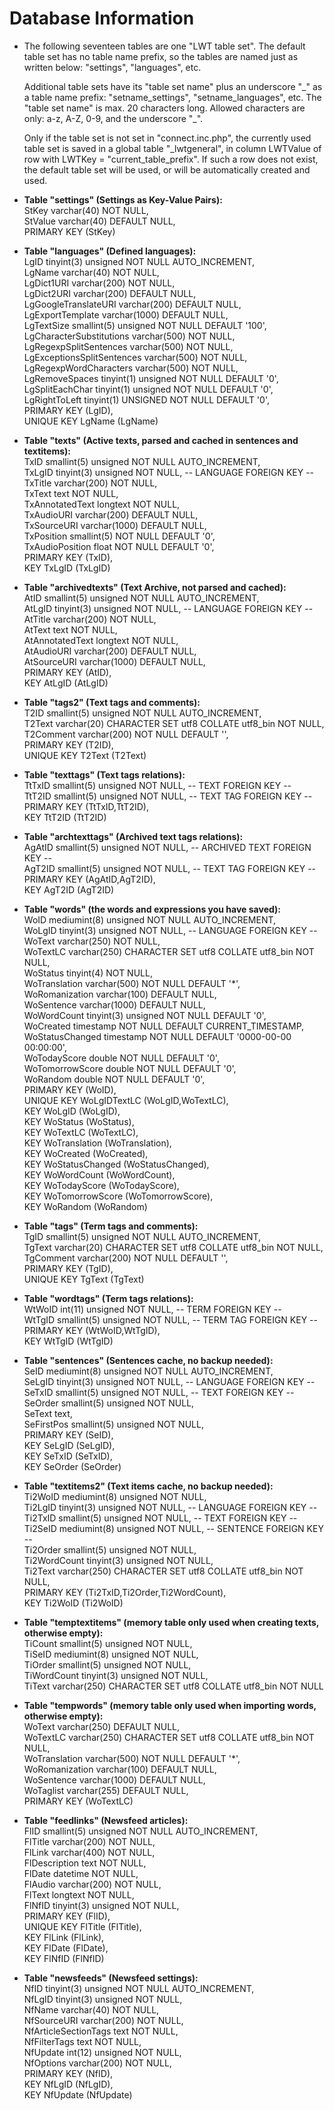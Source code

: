 # Database Information

*   The following seventeen tables are one "LWT table set". The default table set has no table name prefix, so the tables are named just as written below: "settings", "languages", etc.  
      
    Additional table sets have its "table set name" plus an underscore "\_" as a table name prefix: "setname\_settings", "setname\_languages", etc. The "table set name" is max. 20 characters long. Allowed characters are only: a-z, A-Z, 0-9, and the underscore "\_".  
      
    Only if the table set is not set in "connect.inc.php", the currently used table set is saved in a global table "\_lwtgeneral", in column LWTValue of row with LWTKey = "current\_table\_prefix". If such a row does not exist, the default table set will be used, or will be automatically created and used.  
      
    
*   **Table "settings" (Settings as Key-Value Pairs):**  
    StKey varchar(40) NOT NULL,  
    StValue varchar(40) DEFAULT NULL,  
    PRIMARY KEY (StKey)  
      
    
*   **Table "languages" (Defined languages):**  
    LgID tinyint(3) unsigned NOT NULL AUTO\_INCREMENT,  
    LgName varchar(40) NOT NULL,  
    LgDict1URI varchar(200) NOT NULL,  
    LgDict2URI varchar(200) DEFAULT NULL,  
    LgGoogleTranslateURI varchar(200) DEFAULT NULL,  
    LgExportTemplate varchar(1000) DEFAULT NULL,  
    LgTextSize smallint(5) unsigned NOT NULL DEFAULT '100',  
    LgCharacterSubstitutions varchar(500) NOT NULL,  
    LgRegexpSplitSentences varchar(500) NOT NULL,  
    LgExceptionsSplitSentences varchar(500) NOT NULL,  
    LgRegexpWordCharacters varchar(500) NOT NULL,  
    LgRemoveSpaces tinyint(1) unsigned NOT NULL DEFAULT '0',  
    LgSplitEachChar tinyint(1) unsigned NOT NULL DEFAULT '0',  
    LgRightToLeft tinyint(1) UNSIGNED NOT NULL DEFAULT '0',  
    PRIMARY KEY (LgID),  
    UNIQUE KEY LgName (LgName)  
      
    
*   **Table "texts" (Active texts, parsed and cached in sentences and textitems):**  
    TxID smallint(5) unsigned NOT NULL AUTO\_INCREMENT,  
    TxLgID tinyint(3) unsigned NOT NULL, -- LANGUAGE FOREIGN KEY --  
    TxTitle varchar(200) NOT NULL,  
    TxText text NOT NULL,  
    TxAnnotatedText longtext NOT NULL,  
    TxAudioURI varchar(200) DEFAULT NULL,  
    TxSourceURI varchar(1000) DEFAULT NULL,  
    TxPosition smallint(5) NOT NULL DEFAULT '0',  
    TxAudioPosition float NOT NULL DEFAULT '0',  
    PRIMARY KEY (TxID),  
    KEY TxLgID (TxLgID)  
      
    
*   **Table "archivedtexts" (Text Archive, not parsed and cached):**  
    AtID smallint(5) unsigned NOT NULL AUTO\_INCREMENT,  
    AtLgID tinyint(3) unsigned NOT NULL, -- LANGUAGE FOREIGN KEY --  
    AtTitle varchar(200) NOT NULL,  
    AtText text NOT NULL,  
    AtAnnotatedText longtext NOT NULL,  
    AtAudioURI varchar(200) DEFAULT NULL,  
    AtSourceURI varchar(1000) DEFAULT NULL,  
    PRIMARY KEY (AtID),  
    KEY AtLgID (AtLgID)  
      
    
*   **Table "tags2" (Text tags and comments):**  
    T2ID smallint(5) unsigned NOT NULL AUTO\_INCREMENT,  
    T2Text varchar(20) CHARACTER SET utf8 COLLATE utf8\_bin NOT NULL,  
    T2Comment varchar(200) NOT NULL DEFAULT '',  
    PRIMARY KEY (T2ID),  
    UNIQUE KEY T2Text (T2Text)  
      
    
*   **Table "texttags" (Text tags relations):**  
    TtTxID smallint(5) unsigned NOT NULL, -- TEXT FOREIGN KEY --  
    TtT2ID smallint(5) unsigned NOT NULL, -- TEXT TAG FOREIGN KEY --  
    PRIMARY KEY (TtTxID,TtT2ID),  
    KEY TtT2ID (TtT2ID)  
      
    
*   **Table "archtexttags" (Archived text tags relations):**  
    AgAtID smallint(5) unsigned NOT NULL, -- ARCHIVED TEXT FOREIGN KEY --  
    AgT2ID smallint(5) unsigned NOT NULL, -- TEXT TAG FOREIGN KEY --  
    PRIMARY KEY (AgAtID,AgT2ID),  
    KEY AgT2ID (AgT2ID)  
      
    
*   **Table "words" (the words and expressions you have saved):**  
    WoID mediumint(8) unsigned NOT NULL AUTO\_INCREMENT,  
    WoLgID tinyint(3) unsigned NOT NULL, -- LANGUAGE FOREIGN KEY --  
    WoText varchar(250) NOT NULL,  
    WoTextLC varchar(250) CHARACTER SET utf8 COLLATE utf8\_bin NOT NULL,  
    WoStatus tinyint(4) NOT NULL,  
    WoTranslation varchar(500) NOT NULL DEFAULT '\*',  
    WoRomanization varchar(100) DEFAULT NULL,  
    WoSentence varchar(1000) DEFAULT NULL,  
    WoWordCount tinyint(3) unsigned NOT NULL DEFAULT '0',  
    WoCreated timestamp NOT NULL DEFAULT CURRENT\_TIMESTAMP,  
    WoStatusChanged timestamp NOT NULL DEFAULT '0000-00-00 00:00:00',  
    WoTodayScore double NOT NULL DEFAULT '0',  
    WoTomorrowScore double NOT NULL DEFAULT '0',  
    WoRandom double NOT NULL DEFAULT '0',  
    PRIMARY KEY (WoID),  
    UNIQUE KEY WoLgIDTextLC (WoLgID,WoTextLC),  
    KEY WoLgID (WoLgID),  
    KEY WoStatus (WoStatus),  
    KEY WoTextLC (WoTextLC),  
    KEY WoTranslation (WoTranslation),  
    KEY WoCreated (WoCreated),  
    KEY WoStatusChanged (WoStatusChanged),  
    KEY WoWordCount (WoWordCount),  
    KEY WoTodayScore (WoTodayScore),  
    KEY WoTomorrowScore (WoTomorrowScore),  
    KEY WoRandom (WoRandom)  
      
    
*   **Table "tags" (Term tags and comments):**  
    TgID smallint(5) unsigned NOT NULL AUTO\_INCREMENT,  
    TgText varchar(20) CHARACTER SET utf8 COLLATE utf8\_bin NOT NULL,  
    TgComment varchar(200) NOT NULL DEFAULT '',  
    PRIMARY KEY (TgID),  
    UNIQUE KEY TgText (TgText)  
      
    
*   **Table "wordtags" (Term tags relations):**  
    WtWoID int(11) unsigned NOT NULL, -- TERM FOREIGN KEY --  
    WtTgID smallint(5) unsigned NOT NULL, -- TERM TAG FOREIGN KEY --  
    PRIMARY KEY (WtWoID,WtTgID),  
    KEY WtTgID (WtTgID)  
      
    
*   **Table "sentences" (Sentences cache, no backup needed):**  
    SeID mediumint(8) unsigned NOT NULL AUTO\_INCREMENT,  
    SeLgID tinyint(3) unsigned NOT NULL, -- LANGUAGE FOREIGN KEY --  
    SeTxID smallint(5) unsigned NOT NULL, -- TEXT FOREIGN KEY --  
    SeOrder smallint(5) unsigned NOT NULL,  
    SeText text,  
    SeFirstPos smallint(5) unsigned NOT NULL,  
    PRIMARY KEY (SeID),  
    KEY SeLgID (SeLgID),  
    KEY SeTxID (SeTxID),  
    KEY SeOrder (SeOrder)  
      
    
*   **Table "textitems2" (Text items cache, no backup needed):**  
    Ti2WoID mediumint(8) unsigned NOT NULL,  
    Ti2LgID tinyint(3) unsigned NOT NULL, -- LANGUAGE FOREIGN KEY --  
    Ti2TxID smallint(5) unsigned NOT NULL, -- TEXT FOREIGN KEY --  
    Ti2SeID mediumint(8) unsigned NOT NULL, -- SENTENCE FOREIGN KEY --  
    Ti2Order smallint(5) unsigned NOT NULL,  
    Ti2WordCount tinyint(3) unsigned NOT NULL,  
    Ti2Text varchar(250) CHARACTER SET utf8 COLLATE utf8\_bin NOT NULL,  
    PRIMARY KEY (Ti2TxID,Ti2Order,Ti2WordCount),  
    KEY Ti2WoID (Ti2WoID)  
      
    
*   **Table "temptextitems" (memory table only used when creating texts, otherwise empty):**  
    TiCount smallint(5) unsigned NOT NULL,  
    TiSeID mediumint(8) unsigned NOT NULL,  
    TiOrder smallint(5) unsigned NOT NULL,  
    TiWordCount tinyint(3) unsigned NOT NULL,  
    TiText varchar(250) CHARACTER SET utf8 COLLATE utf8\_bin NOT NULL  
      
    
*   **Table "tempwords" (memory table only used when importing words, otherwise empty):**  
    WoText varchar(250) DEFAULT NULL,  
    WoTextLC varchar(250) CHARACTER SET utf8 COLLATE utf8\_bin NOT NULL,  
    WoTranslation varchar(500) NOT NULL DEFAULT '\*',  
    WoRomanization varchar(100) DEFAULT NULL,  
    WoSentence varchar(1000) DEFAULT NULL,  
    WoTaglist varchar(255) DEFAULT NULL,  
    PRIMARY KEY (WoTextLC)  
      
    
*   **Table "feedlinks" (Newsfeed articles):**  
    FlID smallint(5) unsigned NOT NULL AUTO\_INCREMENT,  
    FlTitle varchar(200) NOT NULL,  
    FlLink varchar(400) NOT NULL,  
    FlDescription text NOT NULL,  
    FlDate datetime NOT NULL,  
    FlAudio varchar(200) NOT NULL,  
    FlText longtext NOT NULL,  
    FlNfID tinyint(3) unsigned NOT NULL,  
    PRIMARY KEY (FlID),  
    UNIQUE KEY FlTitle (FlTitle),  
    KEY FlLink (FlLink),  
    KEY FlDate (FlDate),  
    KEY FlNfID (FlNfID)  
      
    
*   **Table "newsfeeds" (Newsfeed settings):**  
    NfID tinyint(3) unsigned NOT NULL AUTO\_INCREMENT,  
    NfLgID tinyint(3) unsigned NOT NULL,  
    NfName varchar(40) NOT NULL,  
    NfSourceURI varchar(200) NOT NULL,  
    NfArticleSectionTags text NOT NULL,  
    NfFilterTags text NOT NULL,  
    NfUpdate int(12) unsigned NOT NULL,  
    NfOptions varchar(200) NOT NULL,  
    PRIMARY KEY (NfID),  
    KEY NfLgID (NfLgID),  
    KEY NfUpdate (NfUpdate)